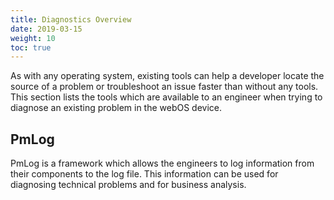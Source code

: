```yaml
---
title: Diagnostics Overview
date: 2019-03-15
weight: 10
toc: true
---
```


As with any operating system, existing tools can help a developer locate the source of a problem or troubleshoot an issue faster than without any tools. This section lists the tools which are available to an engineer when trying to diagnose an existing problem in the webOS device.

## PmLog

PmLog is a framework which allows the engineers to log information from their components to the log file. This information can be used for diagnosing technical problems and for business analysis.
